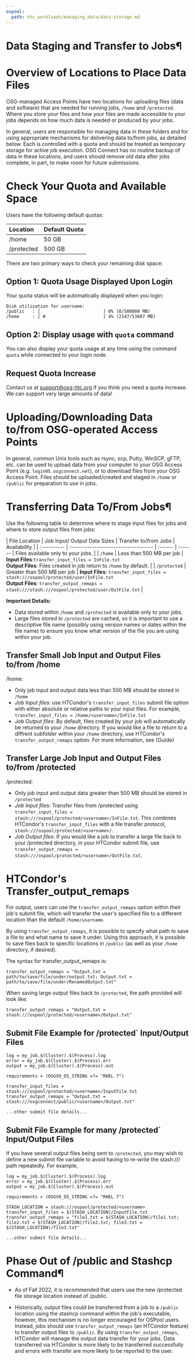 ```yaml
---
ospool:
  path: htc_workloads/managing_data/data-storage.md
---
```

# Data Staging and Transfer to Jobs¶


# Overview of Locations to Place Data Files

OSG-managed Access Points have two locations for uploading files (data and software) that are needed for running jobs, `/home` and `/protected`. Where you store your files and how your files are made accessible to your jobs depends on how much data is needed or produced by your jobs.

In general, users are responsible for managing data in these folders and for using appropriate mechanisms for delivering data to/from jobs, as detailed below. Each is controlled with a quota and should be treated as temporary storage for active job execution. OSG Connect has no routine backup of data in these locations, and users should remove old data after jobs complete, in part, to make room for future submissions. 

# Check Your Quota and Available Space

Users have the following default quotas: 

| Location | Default Quota |
| :---------- | :---------- |
| /home | 50 GB |
| /protected | 500 GB |

There are two primary ways to check your remaining disk space: 

## Option 1: Quota Usage Displayed Upon Login

Your quota status will be automatically displayed when you login:

```
Disk utilization for username:
/public   : [                        ] 0% (0/500000 MB)
/home     : [ #                      ] 4% (2147/53687 MB)
```

## Option 2: Display usage with `quota` command 

You can also display your quota usage at any time using the command `quota` while connected to your login node.

## Request Quota Increase

Contact us at support@osg-htc.org if you think you need a quota increase. We can support very large amounts of data!


# Uploading/Downloading Data to/from OSG-operated Access Points

In general, common Unix tools such as rsync, scp, Putty, WinSCP, gFTP, etc. can be used to upload data from your computer to your OSG Access Point (e.g. `login05.osgconnect.net`), or to download files from your OSG Access Point. Files should be uploaded/created and staged in `/home` or `/public` for preparation to use in jobs. 

# Transferring Data To/From Jobs¶
Use the following table to determine where to stage input files for jobs and where to store output files from jobs:  

| File Location  | Job Input/ Output Data Sizes   | Transfer to/from Jobs | Availability |
| :---------- | :----------------------------------- | :------ | :------ | Files available only to your jobs. |
| `/home`    | Less than 500 MB per job  | **Input Files**:`transfer_input_files = InFile.txt`<br>**Output Files**: Files created in job return to `/home` by default. |
| `/protected` | Greater than 500 MB per job | **Input Files**: `transfer_input_files = stash:///ospool/protected/user/InFile.txt`<br>**Output Files**: `transfer_output_remaps = stash:///stash:///ospool/protected/user/OutFile.txt` |

**Important Details:** 
* Data stored within `/home` and `/protected` is available only to your jobs. 
* Large files stored in `/protected` are cached, so it is important to use a descriptive file name (possibly using version names or dates within the file name) to ensure you know what version of the file you are using within your job. 


## Transfer Small Job Input and Output Files to/from /home 
/home: 
  * Only job input and output data less than 500 MB should be stored in `/home`
  * *Job Input files*: use HTCondor's `transfer_input_files` submit file option with either absolute or relative paths to your input files. For example, `transfer_input_files = /home/<username>/InFile.txt`
  * *Job Output files*: By default, files created by your job will automatically be returned to your `/home` directory. If you would like a file to return to a diffrent subfolder within your `/home` directory, use HTCondor's `transfer_output_remaps` option. For more information, see {Guide}

## Transfer Large Job Input and Output Files to/from /protected 
/protected: 
  * Only job input and output data greater than 500 MB should be stored in `/protected`
  * *Job Input files*: Transfer files from /protected using `transfer_input_files = stash:///ospool/protected/<username>/InFile.txt`. This combines HTCondor's `transfer_input_files` with a file transfer protocol, `stash:///ospool/protected/<username>/`. 
  * *Job Output files*: If you would like a job to transfer a large file back to your /protected directory, in your HTCondor submit file, use `transfer_output_remaps = stash:///ospool/protected/<username>/OutFile.txt`. 
  

# HTCondor's Transfer_output_remaps 

For output, users can use the `transfer_output_remaps` option within their job's submit file, which will transfer the user's specified file to a different location than the default `/home/username`. 

By using `transfer_output_remaps`, it is possible to specify what path to save a file to and what name to save it under. Using this approach, it is possible to save files back to specific locations in `/public` (as well as your `/home` directory, if desired).

The syntax for transfer_output_remaps is:

```
transfer_output_remaps = "Output.txt = path/to/save/file/under/output.txt; Output.txt = path/to/save/file/under/RenamedOutput.txt"
```
When saving large output files back to `/protected`, the path provided will look like:

```
transfer_output_remaps = "Output.txt = stash:///ospool/protected/<username>/Output.txt"
```


## Submit File Example for /protected` Input/Output Files

```
log = my_job.$(Cluster).$(Process).log
error = my_job.$(Cluster).$(Process).err
output = my_job.$(Cluster).$(Process).out

requirements = (OSGVO_OS_STRING =?= "RHEL 7")

transfer_input_files = stash:///ospool/protected/<username>/InputFile.txt
transfer_output_remaps = "Output.txt = stash:///osgconnect/public/<username>/Output.txt"

...other submit file details...
```



## Submit File Example for many /protected` Input/Output Files

If you have several output files being sent to `/protected`, you may wish to define a new submit file variable to avoid having to re-write the stash:/// path repeatedly. For example,

```
log = my_job.$(Cluster).$(Process).log
error = my_job.$(Cluster).$(Process).err
output = my_job.$(Cluster).$(Process).out

requirements = (OSGVO_OS_STRING =?= "RHEL 7")

STASH_LOCATION = stash:///ospool/protected/<username>
transfer_input_files = $(STASH_LOCATION)/InputFile.txt
transfer_output_remaps = "file1.txt = $(STASH_LOCATION)/file1.txt; file2.txt = $(STASH_LOCATION)/file2.txt; file3.txt = $(STASH_LOCATION)/file3.txt"

...other submit file details...
```

# Phase Out of /public and Stashcp Command¶

* As of Fall 2022, it is recommended that users use the new /protected file storage location instead of /public. 

* Historically, output files could be transferred from a job to a `/public` location using the stashcp command within the job's executable, however, this mechanism is no longer encouraged for OSPool users. Instead, jobs should use `transfer_output_remaps` (an HTCondor feature) to transfer output files to `/public`. By using `transfer_output_remaps`, HTCondor will manage the output data transfer for your jobs. Data transferred via HTCondor is more likely to be transferred successfully and errors with transfer are more likely to be reported to the user.
